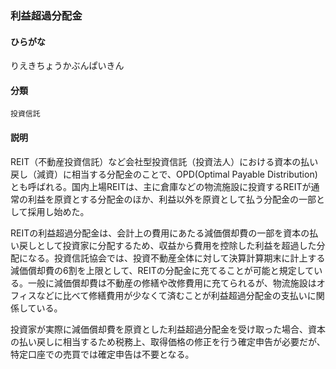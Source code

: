 <div style="display:none;">

## [あ行](securities-terms?id=あ行)
## [か行](securities-terms?id=か行)
## [さ行](securities-terms?id=さ行)
## [た行](securities-terms?id=た行)
## [な行](securities-terms?id=な行)
## [は行](securities-terms?id=は行)
## [ま行](securities-terms?id=ま行)
## [や行](securities-terms?id=や行)
## [ら行](securities-terms?id=ら行)

</div>

### 利益超過分配金

#### ひらがな

りえきちょうかぶんぱいきん

#### 分類

`投資信託`

#### 説明

REIT（不動産投資信託）など会社型投資信託（投資法人）における資本の払い戻し（減資）に相当する分配金のことで、OPD(Optimal Payable Distribution)とも呼ばれる。国内上場REITは、主に倉庫などの物流施設に投資するREITが通常の利益を原資とする分配金のほか、利益以外を原資として払う分配金の一部として採用し始めた。
 
REITの利益超過分配金は、会計上の費用にあたる減価償却費の一部を資本の払い戻しとして投資家に分配するため、収益から費用を控除した利益を超過した分配になる。投資信託協会では、投資不動産全体に対して決算計算期末に計上する減価償却費の6割を上限として、REITの分配金に充てることが可能と規定している。一般に減価償却費は不動産の修繕や改修費用に充てられるが、物流施設はオフィスなどに比べて修繕費用が少なくて済むことが利益超過分配金の支払いに関係している。
 
投資家が実際に減価償却費を原資とした利益超過分配金を受け取った場合、資本の払い戻しに相当するため税務上、取得価格の修正を行う確定申告が必要だが、特定口座での売買では確定申告は不要となる。

<div style="display:none;">

## [わ行](securities-terms?id=わ行)
## [英数字・記号](securities-terms?id=英数字・記号)

</div>

